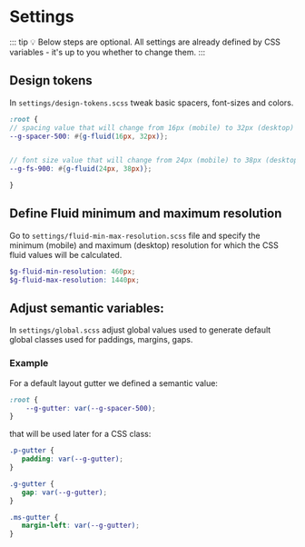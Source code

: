 # Settings

::: tip :bulb: Below steps are optional.
All settings are already defined by CSS variables - it's up to you whether to change them.
:::

## Design tokens

In <code>settings/design-tokens.scss</code> tweak basic spacers, font-sizes and colors.

```SCSS
:root {
// spacing value that will change from 16px (mobile) to 32px (desktop)
--g-spacer-500: #{g-fluid(16px, 32px)};


// font size value that will change from 24px (mobile) to 38px (desktop)
--g-fs-900: #{g-fluid(24px, 38px)};

}
```

## Define Fluid minimum and maximum resolution

Go to <code>settings/fluid-min-max-resolution.scss</code> file and specify the minimum (mobile) and maximum (desktop) resolution for which the CSS fluid values will be calculated.

```SCSS
$g-fluid-min-resolution: 460px;
$g-fluid-max-resolution: 1440px;
```

## Adjust semantic variables:

In <code>settings/global.scss</code> adjust global values used to generate default global classes used for paddings, margins, gaps.

### Example

For a default layout gutter we defined a semantic value:

```SCSS
:root {
    --g-gutter: var(--g-spacer-500);
}
```

that will be used later for a CSS class:

```SCSS
.p-gutter {
   padding: var(--g-gutter);
}

.g-gutter {
   gap: var(--g-gutter);
}

.ms-gutter {
   margin-left: var(--g-gutter);
}
```
